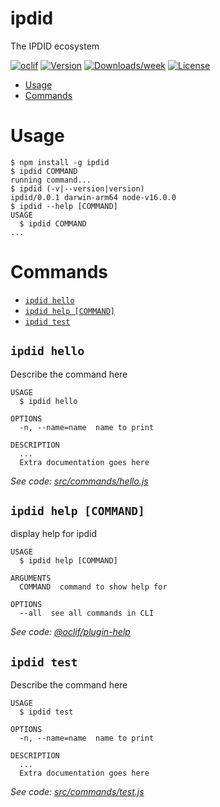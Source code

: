 ipdid
=====

The IPDID ecosystem

[![oclif](https://img.shields.io/badge/cli-oclif-brightgreen.svg)](https://oclif.io)
[![Version](https://img.shields.io/npm/v/ipdid.svg)](https://npmjs.org/package/ipdid)
[![Downloads/week](https://img.shields.io/npm/dw/ipdid.svg)](https://npmjs.org/package/ipdid)
[![License](https://img.shields.io/npm/l/ipdid.svg)](https://github.com/mingderwang/ipdid/blob/master/package.json)

<!-- toc -->
* [Usage](#usage)
* [Commands](#commands)
<!-- tocstop -->
# Usage
<!-- usage -->
```sh-session
$ npm install -g ipdid
$ ipdid COMMAND
running command...
$ ipdid (-v|--version|version)
ipdid/0.0.1 darwin-arm64 node-v16.0.0
$ ipdid --help [COMMAND]
USAGE
  $ ipdid COMMAND
...
```
<!-- usagestop -->
# Commands
<!-- commands -->
* [`ipdid hello`](#ipdid-hello)
* [`ipdid help [COMMAND]`](#ipdid-help-command)
* [`ipdid test`](#ipdid-test)

## `ipdid hello`

Describe the command here

```
USAGE
  $ ipdid hello

OPTIONS
  -n, --name=name  name to print

DESCRIPTION
  ...
  Extra documentation goes here
```

_See code: [src/commands/hello.js](https://github.com/mingderwang/ipdid/blob/v0.0.1/src/commands/hello.js)_

## `ipdid help [COMMAND]`

display help for ipdid

```
USAGE
  $ ipdid help [COMMAND]

ARGUMENTS
  COMMAND  command to show help for

OPTIONS
  --all  see all commands in CLI
```

_See code: [@oclif/plugin-help](https://github.com/oclif/plugin-help/blob/v3.2.2/src/commands/help.ts)_

## `ipdid test`

Describe the command here

```
USAGE
  $ ipdid test

OPTIONS
  -n, --name=name  name to print

DESCRIPTION
  ...
  Extra documentation goes here
```

_See code: [src/commands/test.js](https://github.com/mingderwang/ipdid/blob/v0.0.1/src/commands/test.js)_
<!-- commandsstop -->
